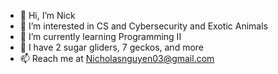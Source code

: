 - 👋 Hi, I’m Nick
- 👀 I’m interested in CS and Cybersecurity and Exotic Animals
- 🌱 I’m currently learning Programming II
- 💞️ I have 2 sugar gliders, 7 geckos, and more
- 📫 Reach me at Nicholasnguyen03@gmail.com

<!---
nicholasnguyen03/nicholasnguyen03 is a ✨ special ✨ repository because its `README.md` (this file) appears on your GitHub profile.
You can click the Preview link to take a look at your changes.
--->
